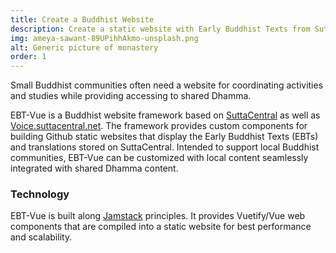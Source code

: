 ```yaml
---
title: Create a Buddhist Website
description: Create a static website with Early Buddhist Texts from SuttaCentral.net
img: ameya-sawant-89UPihhAkmo-unsplash.png
alt: Generic picture of monastery
order: 1
---
```

Small Buddhist communities often need a website for
coordinating activities and studies while providing
accessing to shared Dhamma.

EBT-Vue is a Buddhist website framework based on 
[SuttaCentral](https://suttacentral.net) 
as well as
[Voice.suttacentral.net](https://voice.suttacentral.net).
The framework provides custom components for building 
Github static websites that display the Early Buddhist Texts (EBTs)
and translations stored on SuttaCentral.
Intended to support local Buddhist communities, EBT-Vue
can be customized with local content seamlessly 
integrated with shared Dhamma content.

### Technology
EBT-Vue is built along [Jamstack](https://jamstack.org/) principles.
It provides Vuetify/Vue web components that are compiled into a static 
website for best performance and scalability.

